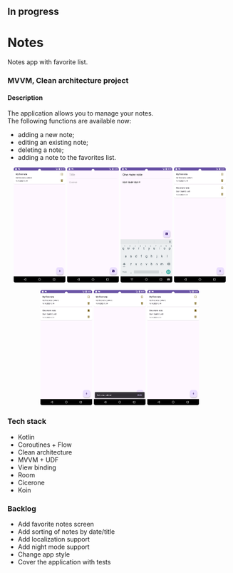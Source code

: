 ## In progress

# Notes
Notes app with favorite list.

### MVVM, Clean architecture project

#### Description

The application allows you to manage your notes.  
The following functions are available now:
  
  - adding a new note;
  - editing an existing note;
  - deleting a note;
  - adding a note to the favorites list.

<p  align="center" >  
    <img src="./screenshots/Screenshot_20231219_222004.png" alt="notes_list_screen" width="23%" height="auto">
    <img src="./screenshots/Screenshot_20231219_222019.png" alt="new_note_screen" width="23%" height="auto">
    <img src="./screenshots/Screenshot_20231219_222101.png" alt="new_note_screen" width="23%" height="auto">
    <img src="./screenshots/Screenshot_20231219_222112.png" alt="notes_list_screen" width="23%" height="auto">  
  </p>
  
  <p align="center"> 
    <img src="./screenshots/Screenshot_20231219_222128.png" alt="add_note_to_favorite_list" width="23%" height="auto">
    <img src="./screenshots/Screenshot_20231219_222138.png" alt="delete_note" width="23%" height="auto">
    <img src="./screenshots/Screenshot_20231219_222143.png" alt="restore_deletion" width="23%" height="auto">
</p>


### Tech stack
- Kotlin
- Coroutines + Flow
- Clean architecture
- MVVM + UDF
- View binding
- Room
- Cicerone
- Koin

### Backlog

- Add favorite notes screen
- Add sorting of notes by date/title
- Add localization support
- Add night mode support
- Change app style
- Сover the application with tests
